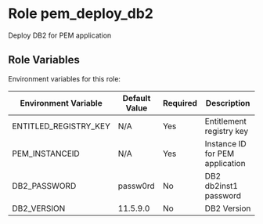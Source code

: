 Role pem_deploy_db2
=========

Deploy DB2 for PEM application


Role Variables
--------------
Environment variables for this role:

| Environment Variable          | Default Value        | Required | Description                                      |
|-------------------------------|----------------------|----------|--------------------------------------------------|
| ENTITLED_REGISTRY_KEY         | N/A                  | Yes      | Entitlement registry key                         |
| PEM_INSTANCEID                | N/A                  | Yes      | Instance ID for PEM application                  |
| DB2_PASSWORD                  | passw0rd             | No       | DB2 db2inst1 password                            |
| DB2_VERSION                   | 11.5.9.0             | No       | DB2 Version                                      |